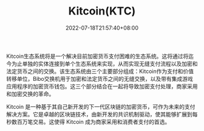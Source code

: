﻿---
weight: 
title: "Kitcoin(KTC)"
description: "Kitcoin生态系统将是一个解决目前加密货币支付困难的生态系统"
date: 2022-07-18T21:57:40+08:00
lastmod: 2022-07-18T16:45:40+08:00
draft: false
authors: ["浮尘"]
featuredImage: "kitcoinktc.webp"
link: "http://www.kitcoin.info/"
tags: ["数字代币","Kitcoin(KTC)"]
categories: ["navigation"]
navigation: ["数字代币"]
lightgallery: true
toc: true
pinned: false
recommend: false
recommend1: false
---
Kitcoin生态系统将是一个解决目前加密货币支付困难的生态系统。这将通过将迄今为止单独的实体连接到单个生态系统来实现，从而实现无缝支付流程以及加密和法定货币之间的交换。该生态系统由三个主要部分组成：Kitcoin作为支付和价值转移单位，Bibo交换机用于加密和法定货币之间的无缝交换，以及带有集成游戏应用程序的加密货币钱包。这三个部分结合在一起将导致加密支付处理，商家采用和加密交换的革命。

Kitcoin 是一种基于其自己新开发的下一代区块链的加密货币，可作为未来的支付解决方案。它是卓越的区块链技术，由新开发的共识机制驱动，使其能够扩展到每秒数百万笔交易。这使得 Kitcoin 成为商家采用和消费者支付的首选。